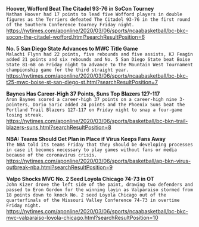 **Hoover, Wofford Beat The Citadel 93-76 in SoCon Tourney**\
`Nathan Hoover had 17 points to lead five Wofford players in double figures as the Terriers defeated The Citadel 93-76 in the first round of the Southern Conference tourney Friday night. `\
https://nytimes.com/aponline/2020/03/06/sports/ncaabasketball/bc-bkc-socon-the-citadel-wofford.html?searchResultPosition=6

**No. 5 San Diego State Advances to MWC Title Game**\
`Malachi Flynn had 22 points, five rebounds and five assists, KJ Feagin added 21 points and six rebounds and No. 5 San Diego State beat Boise State 81-68 on Friday night to advance to the Mountain West Tournament championship game for the third straight year.`\
https://nytimes.com/aponline/2020/03/06/sports/ncaabasketball/bc-bkc-t25-mwc-boise-st-san-diego-st.html?searchResultPosition=7

**Baynes Has Career-High 37 Points, Suns Top Blazers 127-117**\
`Aron Baynes scored a career-high 37 points on a career-high nine 3-pointers, Dario Saric added 24 points and the Phoenix Suns beat the Portland Trail Blazers 127-117 on Friday night to snap a four-game losing streak.`\
https://nytimes.com/aponline/2020/03/06/sports/basketball/bc-bkn-trail-blazers-suns.html?searchResultPosition=8

**NBA: Teams Should Get Plan in Place if Virus Keeps Fans Away**\
`The NBA told its teams Friday that they should be developing processes in case it becomes necessary to play games without fans or media because of the coronavirus crisis.`\
https://nytimes.com/aponline/2020/03/06/sports/basketball/ap-bkn-virus-outbreak-nba.html?searchResultPosition=9

**Valpo Shocks MVC No. 2 Seed Loyola Chicago 74-73 in OT**\
`John Kizer drove the left side of the paint, drawing two defenders and passed to Eron Gordon for the winning layin as Valparaiso stormed from 18 points down to knock No. 2 seed Loyola Chicago out of the quarterfinals of the Missouri Valley Conference 74-73 in overtime Friday night.`\
https://nytimes.com/aponline/2020/03/06/sports/ncaabasketball/bc-bkc-mvc-valparaiso-loyola-chicago.html?searchResultPosition=10

